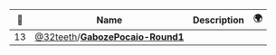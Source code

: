 |:star2: | Name | Description | 🌍|
|---|---|---|---|
|13|[@32teeth](https://github.com/32teeth)/[**GabozePocaio-Round1**](https://github.com/32teeth/GabozePocaio-Round1)|||

